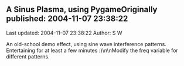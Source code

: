 ## A Sinus Plasma, using PygameOriginally published: 2004-11-07 23:38:22 
Last updated: 2004-11-07 23:38:22 
Author: S W 
 
An old-school demo effect, using sine wave interference patterns. Entertaining for at least a few minutes :)\n\nModify the freq variable for different patterns.
